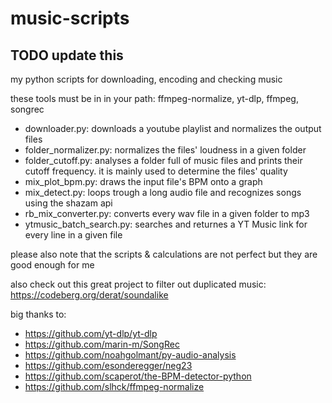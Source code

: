 
# music-scripts

## TODO update this
my python scripts for downloading, encoding and checking music

these tools must be in in your path: ffmpeg-normalize, yt-dlp, ffmpeg, songrec

- downloader.py: downloads a youtube playlist and normalizes the output files
- folder_normalizer.py: normalizes the files' loudness in a given folder
- folder_cutoff.py: analyses a folder full of music files and prints their cutoff frequency. it is mainly used to determine the files' quality
- mix_plot_bpm.py: draws the input file's BPM onto a graph
- mix_detect.py: loops trough a long audio file and recognizes songs using the shazam api 
- rb_mix_converter.py: converts every wav file in a given folder to mp3
- ytmusic_batch_search.py: searches and returnes a YT Music link for every line in a given file

please also note that the scripts & calculations are not perfect but they are good enough for me

also check out this great project to filter out duplicated music: https://codeberg.org/derat/soundalike

big thanks to:
- https://github.com/yt-dlp/yt-dlp
- https://github.com/marin-m/SongRec
- https://github.com/noahgolmant/py-audio-analysis 
- https://github.com/esonderegger/neg23 
- https://github.com/scaperot/the-BPM-detector-python 
- https://github.com/slhck/ffmpeg-normalize
